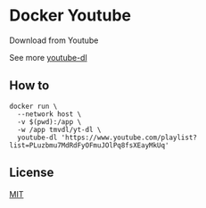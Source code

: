 # Docker Youtube

Download from Youtube

See more [youtube-dl](https://github.com/ytdl-org/youtube-dl)

## How to

```
docker run \
  --network host \
  -v $(pwd):/app \
  -w /app tmvdl/yt-dl \
  youtube-dl 'https://www.youtube.com/playlist?list=PLuzbmu7MdRdFyOFmuJOlPq8fsXEayMkUq'
```

## License

[MIT](https://github.com/brtmvdl/docker-yt-dl/blob/main/LICENSE)
